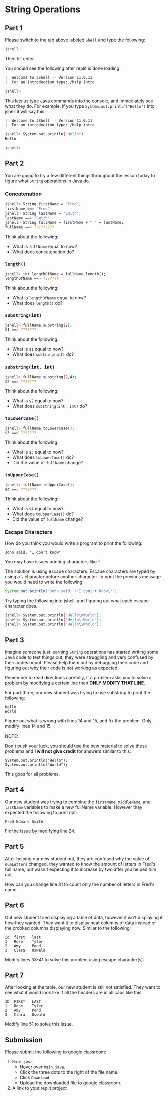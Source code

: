 # String Operations

## Part 1

Please switch to the tab above labeled `Shell` and type the following:

```sh
jshell
```

Then hit enter.

You should see the following after replit is done loading:

```sh
|  Welcome to JShell -- Version 11.0.11
|  For an introduction type: /help intro

jshell>
```

This lets us type Java commands into the console, and immediately see what they do. For example, if you type `System.out.println("Hello")` into jshell it will say this:

```sh
|  Welcome to JShell -- Version 11.0.11
|  For an introduction type: /help intro

jshell> System.out.println("Hello")
Hello

jshell>
```

## Part 2

You are going to try a few different things throughout the lesson today to figure what `String` operations in Java do.

### Concatenation

```bash
jshell> String firstName = "Fred";
firstName ==> "Fred"
jshell> String lastName = "Smith";
lastName ==> "Smith"
jshell> String fullName = firstName + " " + lastName;
fullName ==> ?????????
```

Think about the following:

- What is `fullName` equal to now?
- What does concatenation do?

### `length()`

```bash
jshell> int lengthOfName = fullName.length();
lengthOfName ==> ???????
```

Think about the following:

- What is `lengthOfName` equal to now?
- What does `length()` do?

### `substring(int)`

```bash
jshell> fullName.substring(2);
$1 ==> ???????
```

Think about the following:

- What is `$1` equal to now?
- What does `subtring(int)` do?

### `substring(int, int)`

```bash
jshell> fullName.substring(2,4);
$2 ==> ???????
```

Think about the following:

- What is `$2` equal to now?
- What does `substring(int, int)` do?

### `toLowerCase()`

```bash
jshell> fullName.toLowerCase();
$3 ==> ???????
```

Think about the following:

- What is `$3` equal to now?
- What does `toLowerCase()` do?
- Did the value of `fullName` change?

### `toUpperCase()`

```bash
jshell> fullName.toUpperCase();
$4 ==> ???????
```

Think about the following:

- What is `$4` equal to now?
- What does `toUpperCase()` do?
- Did the value of `fullName` change?

### Escape Characters

How do you think you would write a program to print the following:

```
John said, "I don't know"
```

You may have issues printing characters like `"`

The solution is using escape characters. Escape characters are typed by using a `\` character before another character. to print the previous message you would need to write the following:

```java
System.out.println("John said, \"I don\'t know\"");
```

Try typing the following into jshell, and figuring out what each escape character does.

```sh
jshell> System.out.println("Hello\nWorld");
jshell> System.out.println("Hello\tWorld");
jshell> System.out.println("Hello\\World");
```

## Part 3

Imagine someone just learning `String` operations has started writing some Java code to test things out, they were struggling and very confused by their codes ouput. Please help them out by debugging their code and figuring out why their code is not working as expected.

Remember to read directions carefully, if a problem asks you to solve a problem by modifying a certain line then **ONLY MODIFY THAT LINE**.

For part three, our new student was trying to use substring to print the following:

```
Hello
World
```

Figure out what is wrong with lines 14 and 15, and fix the problem. Only modify lines 14 and 15.

NOTE:

Don't push your luck, you should use the new material to solve these problems and **I will not give credit** for answers similar to this:

```
System.out.println("Hello");
System.out.println("World");
```

This goes for all problems.

## Part 4

Our new student was trying to combine the `firstName`, `middleName`, and `lastName` variables to make a new fullName variable. However they expected the following to print out:

```
Fred Edward Smith
```

Fix the issue by modifying line 24.

## Part 5

After helping our new student out, they are confused why the value of `numLetters` changed. they wanted to know the amount of letters in Fred's full name, but wasn't expecting it to increase by two after you helped him out. 

How can you change line 31 to count only the number of letters in Fred's name.

## Part 6

Out new student tried displaying a table of data, however it isn't displaying it how they wanted. They want it to display neat columns of data instead of the crooked columns displaying now. Similar to the following:

```
id  first   last
1   Rose    Tyler
2   Amy     Pond
3   Clara   Oswald
```

Modify lines 38-41 to solve this problem using escape character(s).

## Part 7

After looking at the table, our new student is still not satisfied. They want to see what it would look like if all the headers are in all caps like this:

```
ID  FIRST   LAST
1   Rose    Tyler
2   Amy     Pond
3   Clara   Oswald
```

Modify line 51 to solve this issue.

## Submission

Please submit the following to google classroom:

1. `Main.java`
    * Hover over `Main.java`.
    * Click the three dots to the right of the file name.
    * Click `Download`.
    * Upload the downloaded file to google classroom.
2. A link to your replit project
